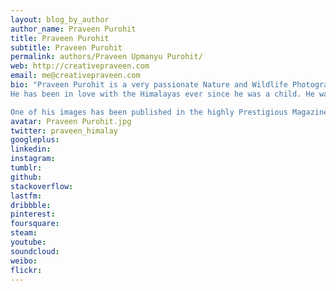 ```yaml
---
layout: blog_by_author
author_name: Praveen Purohit
title: Praveen Purohit
subtitle: Praveen Purohit
permalink: authors/Praveen Upmanyu Purohit/
web: http://creativepraveen.com
email: me@creativepraveen.com
bio: "Praveen Purohit is a very passionate Nature and Wildlife Photographer specializing in the Himalayan region of Uttarakhand,  India
He has been in love with the Himalayas ever since he was a child. He was an engineer in his previous avatar, but the calling for Himalayas was so strong that he eventually quit his job and embarked on a journey to discover the Himalayas first hand, and is currently exploring the region. Praveen is in love with the culture and beauty of the Mighty Himalayas and specializes in capturing the Majestic Landscapes and beautiful birds of the region. He is also fascinated with the night sky and captures a lot of Nightscapes too. He loves trekking to the remotest corners of the Himalayas, staying for days in remote villages and tents in the Wilderness for his shots. 

One of his images has been published in the highly Prestigious Magazine “ Nature’s best Photography” , and he recently won an award for the best image for the State of Uttarakhand in a nationwide competition organised by Immagine. He conducts photography workshops and Expeditions exclusively in the Uttarakhand Himalayas, he has also conducted several Nature Photo walks over a period spanning two years exploring the wilderness around Mumbai. Currently staying in a small town in Srinagar, Uttarakhand he is constantly exploring the region for Biodiversity hotspots."
avatar: Praveen Purohit.jpg
twitter: praveen_himalay
googleplus: 
linkedin: 
instagram:
tumblr:
github:
stackoverflow:
lastfm:
dribbble:
pinterest:
foursquare:
steam:
youtube:
soundcloud:
weibo:
flickr:
---
```


